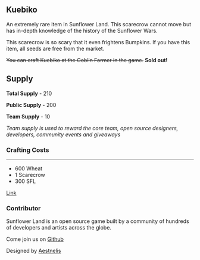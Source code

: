 ## Kuebiko

An extremely rare item in Sunflower Land. This scarecrow cannot move but has in-depth knowledge of the history of the Sunflower Wars.

This scarecrow is so scary that it even frightens Bumpkins. If you have this item, all seeds are free from the market.

~~You can craft Kuebiko at the Goblin Farmer in the game.~~ **Sold out!**

## Supply

**Total Supply** - 210

**Public Supply** - 200

**Team Supply** - 10

_Team supply is used to reward the core team, open source designers, developers, community events and giveaways_

### Crafting Costs

---

- 600 Wheat
- 1 Scarecrow
- 300 SFL

[Link](https://docs.sunflower-land.com/player-guides/rare-and-limited-items#boosts)

### Contributor

Sunflower Land is an open source game built by a community of hundreds of developers and artists across the globe.

Come join us on [Github](https://github.com/sunflower-land/sunflower-land)

Designed by [Aestnelis](https://twitter.com/containsapathy)
